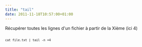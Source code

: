 ```yaml
---
title: "tail"
date: 2011-11-18T10:57:00+01:00
---
```

Récupérer toutes les lignes d'un fichier à partir de la Xième (ici 4)

<pre><code><small>
cat file.txt | tail -n +4
</small></code></pre>
